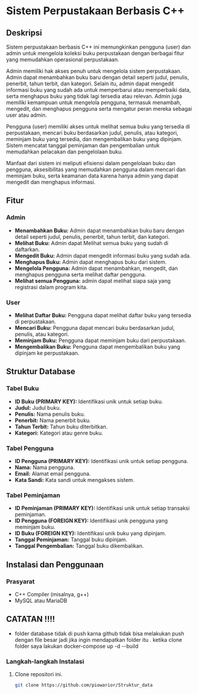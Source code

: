 # Sistem Perpustakaan Berbasis C++

## Deskripsi

Sistem perpustakaan berbasis C++ ini memungkinkan pengguna (user) dan admin untuk mengelola koleksi buku perpustakaan dengan berbagai fitur yang memudahkan operasional perpustakaan.

Admin memiliki hak akses penuh untuk mengelola sistem perpustakaan. Admin dapat menambahkan buku baru dengan detail seperti judul, penulis, penerbit, tahun terbit, dan kategori. Selain itu, admin dapat mengedit informasi buku yang sudah ada untuk memperbarui atau memperbaiki data, serta menghapus buku yang tidak lagi tersedia atau relevan. Admin juga memiliki kemampuan untuk mengelola pengguna, termasuk menambah, mengedit, dan menghapus pengguna serta mengatur peran mereka sebagai user atau admin.

Pengguna (user) memiliki akses untuk melihat semua buku yang tersedia di perpustakaan, mencari buku berdasarkan judul, penulis, atau kategori, meminjam buku yang tersedia, dan mengembalikan buku yang dipinjam. Sistem mencatat tanggal peminjaman dan pengembalian untuk memudahkan pelacakan dan pengelolaan buku.

Manfaat dari sistem ini meliputi efisiensi dalam pengelolaan buku dan pengguna, aksesibilitas yang memudahkan pengguna dalam mencari dan meminjam buku, serta keamanan data karena hanya admin yang dapat mengedit dan menghapus informasi.

## Fitur

### Admin
- **Menambahkan Buku:** Admin dapat menambahkan buku baru dengan detail seperti judul, penulis, penerbit, tahun terbit, dan kategori.
- **Melihat Buku:** Admin dapat Melihat semua buku yang sudah di daftarkan.
- **Mengedit Buku:** Admin dapat mengedit informasi buku yang sudah ada.
- **Menghapus Buku:** Admin dapat menghapus buku dari sistem.
- **Mengelola Pengguna:** Admin dapat menambahkan, mengedit, dan menghapus pengguna serta melihat daftar pengguna.
- **Melihat semua Pengguna:** admin dapat melihat siapa saja yang registrasi dalam program kita.

### User
- **Melihat Daftar Buku:** Pengguna dapat melihat daftar buku yang tersedia di perpustakaan.
- **Mencari Buku:** Pengguna dapat mencari buku berdasarkan judul, penulis, atau kategori.
- **Meminjam Buku:** Pengguna dapat meminjam buku dari perpustakaan.
- **Mengembalikan Buku:** Pengguna dapat mengembalikan buku yang dipinjam ke perpustakaan.

## Struktur Database

### Tabel Buku
- **ID Buku (PRIMARY KEY):** Identifikasi unik untuk setiap buku.
- **Judul:** Judul buku.
- **Penulis:** Nama penulis buku.
- **Penerbit:** Nama penerbit buku.
- **Tahun Terbit:** Tahun buku diterbitkan.
- **Kategori:** Kategori atau genre buku.

### Tabel Pengguna
- **ID Pengguna (PRIMARY KEY):** Identifikasi unik untuk setiap pengguna.
- **Nama:** Nama pengguna.
- **Email:** Alamat email pengguna.
- **Kata Sandi:** Kata sandi untuk mengakses sistem.


### Tabel Peminjaman
- **ID Peminjaman (PRIMARY KEY):** Identifikasi unik untuk setiap transaksi peminjaman.
- **ID Pengguna (FOREIGN KEY):** Identifikasi unik pengguna yang meminjam buku.
- **ID Buku (FOREIGN KEY):** Identifikasi unik buku yang dipinjam.
- **Tanggal Peminjaman:** Tanggal buku dipinjam.
- **Tanggal Pengembalian:** Tanggal buku dikembalikan.

## Instalasi dan Penggunaan

### Prasyarat
- C++ Compiler (misalnya, g++)
- MySQL atau MariaDB

## CATATAN !!!!
- folder database tidak di push karna github tidak bisa melakukan push dengan file besar jadi jika ingin mendapatkan folder itu . ketika clone folder saya lakukan docker-compose up -d --build

### Langkah-langkah Instalasi
1. Clone repositori ini.
   ```sh
   git clone https://github.com/piowarior/Struktur_data
